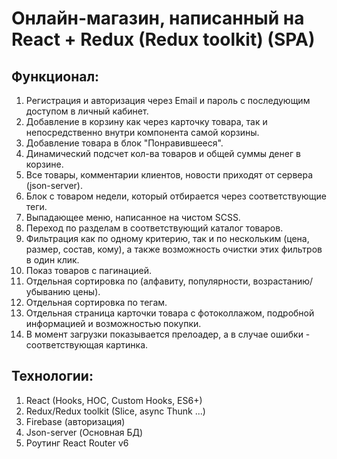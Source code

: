 # Онлайн-магазин, написанный на React + Redux (Redux toolkit) (SPA)

## Функционал:
1. Регистрация и авторизация через Email и пароль с последующим доступом в личный кабинет.
2. Добавление в корзину как через карточку товара, так и непосредственно внутри компонента самой корзины.
3. Добавление товара в блок "Понравившееся".
4. Динамический подсчет кол-ва товаров и общей суммы денег в корзине.
5. Все товары, комментарии клиентов, новости приходят от сервера (json-server).
6. Блок с товаром недели, который отбирается через соответствующие теги.
7. Выпадающее меню, написанное на чистом SCSS.
8. Переход по разделам в соответствующий каталог товаров.
9. Фильтрация как по одному критерию, так и по нескольким (цена, размер, состав, кому), а также возможность очистки этих фильтров в один клик.
10. Показ товаров с пагинацией.
11. Отдельная сортировка по (алфавиту, популярности, возрастанию/убыванию цены).
12. Отдельная сортировка по тегам.
13. Отдельная страница карточки товара с фотоколлажом, подробной информацией и возможностью покупки.
14. В момент загрузки показывается прелоадер, а в случае ошибки - соответствующая картинка.
## Технологии:
1. React (Hooks, HOC, Custom Hooks, ES6+)
2. Redux/Redux toolkit (Slice, async Thunk ...)
3. Firebase (авторизация)
4. Json-server (Основная БД)
5. Роутинг React Router v6